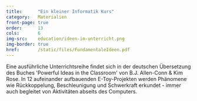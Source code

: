 ```yaml
---
title:      "Ein kleiner Informatik Kurs"
category:   Materialien
front-page: true
order:      13
cols:       6
img-src:    education/ideen-im-unterricht.png
img-border: true
href:       /static/files/FundamentaleIdeen.pdf
---
```


Eine ausführliche Unterrichtsreihe findet sich in der deutschen
Übersetzung des Buches 'Powerful Ideas in the Classroom' von
B.J. Allen-Conn & Kim Rose. In 12 aufeinander aufbauenden
E-Toy-Projekten werden Phänomene wie Rückkoppelung, Beschleunigung und
Schwerkraft erkundet - immer auch begleitet von Aktivitäten abseits
des Computers.
